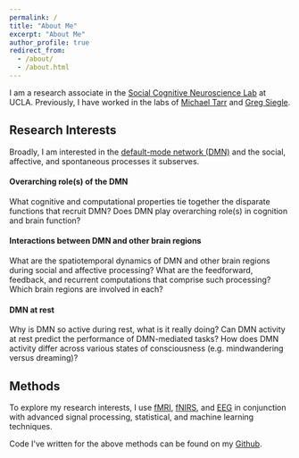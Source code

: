 ```yaml
---
permalink: /
title: "About Me"
excerpt: "About Me"
author_profile: true
redirect_from: 
  - /about/
  - /about.html
---
```


I am a research associate in the [Social Cognitive Neuroscience Lab](http://www.scn.ucla.edu) at UCLA. Previously, I have worked in the labs of [Michael Tarr](http://tarrlab.org) and [Greg Siegle](http://www.wpic.pitt.edu/research/pican/). 

## Research Interests

Broadly, I am interested in the [default-mode network (DMN)](https://en.wikipedia.org/wiki/Default_mode_network) and the social, affective, and spontaneous processes it subserves. 

#### Overarching role(s) of the DMN
What cognitive and computational properties tie together the disparate functions that recruit DMN? Does DMN play overarching role(s) in cognition and brain function?

#### Interactions between DMN and other brain regions
What are the spatiotemporal dynamics of DMN and other brain regions during social and affective processing? What are the feedforward, feedback, and recurrent computations that comprise such processing? Which brain regions are involved in each?

#### DMN at rest
Why is DMN so active during rest, what is it really doing? Can DMN activity at rest predict the performance of DMN-mediated tasks? How does DMN activity differ across various states of consciousness (e.g. mindwandering versus dreaming)?

## Methods

To explore my research interests, I use [fMRI](https://en.wikipedia.org/wiki/Functional_magnetic_resonance_imaging), [fNIRS](https://en.wikipedia.org/wiki/Functional_near-infrared_spectroscopy), and [EEG](https://en.wikipedia.org/wiki/Electroencephalography) in conjunction with advanced signal processing, statistical, and machine learning techniques.

Code I've written for the above methods can be found on my [Github](https://github.com/kevmtan).